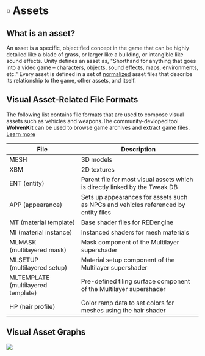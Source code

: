 # ▫ Assets

## What is an asset? <a href="#what-is-an-asset" id="what-is-an-asset"></a>

An asset is a specific, objectified concept in the game that can be highly detailed like a blade of grass, or larger like a building, or intangible like sound effects. Unity defines an asset as, "Shorthand for anything that goes into a video game – characters, objects, sound effects, maps, environments, etc." Every asset is defined in a set of [normalized](https://en.wikipedia.org/wiki/Database\_normalization) asset files that describe its relationship to the game, other assets, and itself.

## Visual Asset-Related File Formats <a href="#visual-asset-related-file-formats" id="visual-asset-related-file-formats"></a>

The following list contains file formats that are used to compose visual assets such as vehicles and weapons.The community-devloped tool **WolvenKit** can be used to browse game archives and extract game files. [Learn more](https://wiki.redmodding.org/wolvenkit/)​

| File                               | Description                                                                         |
| ---------------------------------- | ----------------------------------------------------------------------------------- |
| MESH                               | 3D models                                                                           |
| XBM                                | 2D textures                                                                         |
| ENT (entity)                       | Parent file for most visual assets which is directly linked by the Tweak DB         |
| APP (appearance)                   | Sets up appearances for assets such as NPCs and vehicles referenced by entity files |
| MT (material template)             | Base shader files for REDengine                                                     |
| MI (material instance)             | Instanced shaders for mesh materials                                                |
| MLMASK (multilayered mask)         | Mask component of the Multilayer supershader                                        |
| MLSETUP (multilayered setup)       | Material setup component of the Multilayer supershader                              |
| MLTEMPLATE (multilayered template) | Pre-defined tiling surface component of the Multilayer supershader​                 |
| HP (hair profile)                  | Color ramp data to set colors for meshes using the hair shader​                     |

## Visual Asset Graphs <a href="#visual-asset-graphs" id="visual-asset-graphs"></a>

![](https://820263885-files.gitbook.io/\~/files/v0/b/gitbook-x-prod.appspot.com/o/spaces%2F4gzcGtLrr90pVjAWVdTc%2Fuploads%2FtGNbHSWif0FdRmUZrTYK%2FCP2077%20Vehicle%20Example.svg?alt=media\&token=0e9997cf-6ac3-461a-b00d-e590615a2616)​
